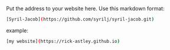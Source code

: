 Put the address to your website here. Use this markdown format:

```bash
[Syril-Jacob](https://github.com/syrilj/syril-jacob.git)
```

example:
```bash
[my website](https://rick-astley.github.io)
```